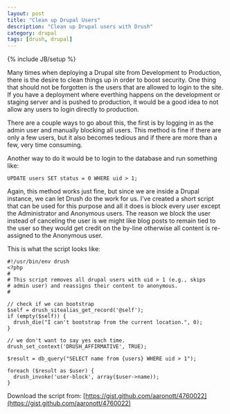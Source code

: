 ```yaml
---
layout: post
title: "Clean up Drupal Users"
description: "Clean up Drupal users with Drush"
category: drupal 
tags: [drush, drupal]
---
```

{% include JB/setup %}

Many times when deploying a Drupal site from Development to Production, there
is the desire to clean things up in order to boost security. One thing that
should not be forgotten is the users that are allowed to login to the site. If
you have a deployment where everthing happens on the development or staging
server and is pushed to production, it would be a good idea to not allow any
users to login directly to production.

There are a couple ways to go about this, the first is by logging in as the
admin user and manually blocking all users. This method is fine if there are
only a few users, but it also becomes tedious and if there are more than a few,
very time consuming.

Another way to do it would be to login to the database and run something like:

    UPDATE users SET status = 0 WHERE uid > 1;

Again, this method works just fine, but since we are inside a Drupal instance,
we can let Drush do the work for us. I've created a short script that can be
used for this purpose and all it does is block every user except the
Administrator and Anonymous users. The reason we block the user instead of
canceling the user is we might like blog posts to remain tied to the user so
they would get credit on the by-line otherwise all content is re-assigned to
the Anonymous user.

This is what the script looks like:

    #!/usr/bin/env drush
    <?php
    #
    # This script removes all drupal users with uid > 1 (e.g., skips
    # admin user) and reassigns their content to anonymous.
    #
    
    // check if we can bootstrap
    $self = drush_sitealias_get_record('@self');
    if (empty($self)) {
      drush_die("I can't bootstrap from the current location.", 0);
    }
    
    // we don't want to say yes each time.
    drush_set_context('DRUSH_AFFIRMATIVE', TRUE);
    
    $result = db_query("SELECT name from {users} WHERE uid > 1");
    
    foreach ($result as $user) {
      drush_invoke('user-block', array($user->name));
    }

Download the script from: [https://gist.github.com/aaronott/4760022](https://gist.github.com/aaronott/4760022)
